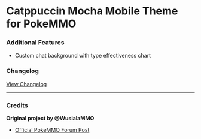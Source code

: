 # Catppuccin Mocha Mobile Theme for PokeMMO

### Additional Features
- Custom chat background with type effectiveness chart

### Changelog
[View Changelog](Changelog.md)

***

### Credits
**Original project by @WusialaMMO**
- [Official PokeMMO Forum Post](https://forums.pokemmo.com/index.php?/topic/186539-mobile-%F0%9F%93%B1-catppuccin-mocha-mobile-version-11-out-2025-07-13/)